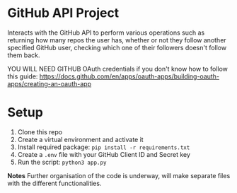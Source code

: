 # GitHub API Project
Interacts with the GitHub API to perform various operations such as returning how many repos the user has, whether or not they follow another specified GitHub user, checking which one of their followers doesn't follow them back.

YOU WILL NEED GITHUB OAuth credentials
if you don't know how to follow this guide:
https://docs.github.com/en/apps/oauth-apps/building-oauth-apps/creating-an-oauth-app 
# Setup
1. Clone this repo
2. Create a virtual environment and activate it
3. Install required package: `pip install -r requirements.txt`
4. Create a `.env` file with your GitHub Client ID and Secret key
5. Run the script: `python3 app.py`

**Notes**
Further organisation of the code is underway, will make separate files with the different functionalities.